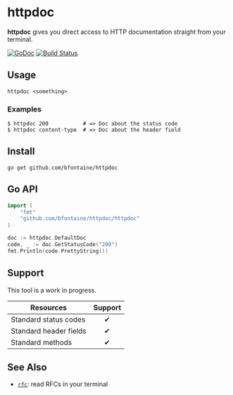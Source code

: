 # httpdoc

**httpdoc** gives you direct access to HTTP documentation straight from
your terminal.

[![GoDoc](https://godoc.org/github.com/bfontaine/httpdoc?status.svg)](https://godoc.org/github.com/bfontaine/httpdoc)
[![Build Status](https://travis-ci.org/bfontaine/httpdoc.svg?branch=master)](https://travis-ci.org/bfontaine/httpdoc)

## Usage

    httpdoc <something>

### Examples

    $ httpdoc 200           # => Doc about the status code
    $ httpdoc content-type  # => Doc about the header field

## Install

    go get github.com/bfontaine/httpdoc

## Go API

```go
import (
    "fmt"
    "github.com/bfontaine/httpdoc/httpdoc"
)

doc := httpdoc.DefaultDoc
code, _ := doc.GetStatusCode("200")
fmt.Println(code.PrettyString())
```

## Support

This tool is a work in progress.

| Resources                    | Support |
|------------------------------|:-------:|
| Standard status codes        | ✔       |
| Standard header fields       | ✔       |
| Standard methods             | ✔       |

## See Also

* [`rfc`][rfc-cli]: read RFCs in your terminal

[rfc-cli]: https://github.com/bfontaine/rfc#rfc
